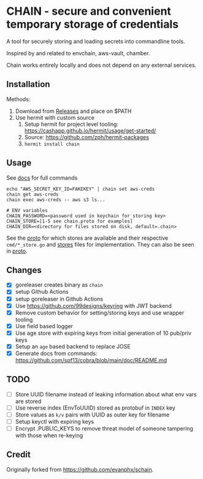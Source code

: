 # CHAIN - secure and convenient temporary storage of credentials

A tool for securely storing and loading secrets into commandline tools.

Inspired by and related to envchain, aws-vault, chamber.

Chain works entirely locally and does not depend on any external services.

## Installation

Methods:

1. Download from [Releases](https://github.com/zph/chain/releases) and place on $PATH
2. Use hermit with custom source
   1. Setup hermit for project level tooling: https://cashapp.github.io/hermit/usage/get-started/
   2. Source: https://github.com/zph/hermit-packages
   3. `hermit install chain`
## Usage

See [docs](./docs/chain.md) for full commands

```
echo "AWS_SECRET_KEY_ID=FAKEKEY" | chain set aws-creds
chain get aws-creds
chain exec aws-creds -- aws s3 ls...

# ENV variables
CHAIN_PASSWORD=<password used in keychain for storing key>
CHAIN_STORE=[1-5 see chain.proto for examples]
CHAIN_DIR=<directory for files stored on disk, default=.chain>
```

See the [proto](chain/v1/chain.proto) for which stores are available and their respective `cmd/*_store.go` and [stores](cmd/stores.go) files for implementation. They can also be seen in [proto](chain/v1/chain.proto).
## Changes
- [x] goreleaser creates binary as `chain`
- [x] setup Github Actions
- [x] setup goreleaser in Github Actions
- [x] Use https://github.com/99designs/keyring with JWT backend
- [x] Remove custom behavior for setting/storing keys and use wrapper tooling
- [x] Use field based logger
- [x] Use age store with expiring keys from initial generation of 10 pub/priv keys
- [x] Setup an `age` based backend to replace JOSE
- [x] Generate docs from commands: https://github.com/spf13/cobra/blob/main/doc/README.md

## TODO
- [ ] Store UUID filename instead of leaking information about what env vars are stored
-   [ ] Use reverse index (EnvToUUID) stored as protobuf in `INDEX` key
-   [ ] Store values as `k/v` pairs with UUID as outer key for filename
- [ ] Setup keyctl with expiring keys
- [ ] Encrypt .PUBLIC_KEYS to remove threat model of someone tampering with those when re-keying

## Credit

Originally forked from https://github.com/evanphx/schain.
